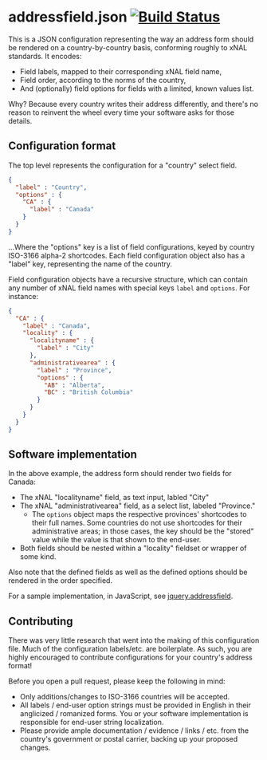 # addressfield.json [![Build Status](https://travis-ci.org/tableau-mkt/addressfield.json.svg?branch=master)](https://travis-ci.org/tableau-mkt/addressfield.json)

This is a JSON configuration representing the way an address form should be
rendered on a country-by-country basis, conforming roughly to xNAL standards.
It encodes:
* Field labels, mapped to their corresponding xNAL field name,
* Field order, according to the norms of the country,
* And (optionally) field options for fields with a limited, known values list.

Why? Because every country writes their address differently, and there's no
reason to reinvent the wheel every time your software asks for those details.

## Configuration format
The top level represents the configuration for a "country" select field.
```json
{
  "label" : "Country",
  "options" : {
    "CA" : {
      "label" : "Canada"
    }
  }
}
```
...Where the "options" key is a list of field configurations, keyed by country
ISO-3166 alpha-2 shortcodes. Each field configuration object also has a
"label" key, representing the name of the country.

Field configuration objects have a recursive structure, which can contain any
number of xNAL field names with special keys `label` and `options`. For
instance:

```json
{
  "CA" : {
    "label" : "Canada",
    "locality" : {
      "localityname" : {
        "label" : "City"
      },
      "administrativearea" : {
        "label" : "Province",
        "options" : {
          "AB" : "Alberta",
          "BC" : "British Columbia"
        }
      }
    }
  }
}
```

## Software implementation
In the above example, the address form should render two fields for Canada:
* The xNAL "localityname" field, as text input, labled "City"
* The xNAL "administrativearea" field, as a select list, labeled "Province."
  * The `options` object maps the respective provinces' shortcodes to their full
    names. Some countries do not use shortcodes for their administrative areas;
    in those cases, the key should be the "stored" value while the value is that
    shown to the end-user.
* Both fields should be nested within a "locality" fieldset or wrapper
of some kind.

Also note that the defined fields as well as the defined options should be
rendered in the order specified.

For a sample implementation, in JavaScript, see
[jquery.addressfield](https://github.com/tableau-mkt/jquery.addressfield).

## Contributing
There was very little research that went into the making of this configuration
file. Much of the configuration labels/etc. are boilerplate. As such, you are
highly encouraged to contribute configurations for your country's address
format!

Before you open a pull request, please keep the following in mind:
* Only additions/changes to ISO-3166 countries will be accepted.
* All labels / end-user option strings must be provided in English in their
  anglicized / romanized forms. You or your software implementation is
  responsible for end-user string localization.
* Please provide ample documentation / evidence / links / etc. from the
  country's government or postal carrier, backing up your proposed changes.
